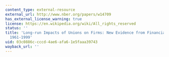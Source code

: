 ```yaml
---
content_type: external-resource
external_url: http://www.nber.org/papers/w14709
has_external_license_warning: true
license: https://en.wikipedia.org/wiki/All_rights_reserved
status: ''
title: 'Long-run Impacts of Unions on Firms: New Evidence from Financial Markets,
  1961-1999'
uid: 03c0886c-cccd-4ae6-afa6-1e5faaa39743
wayback_url: ''
---
```

